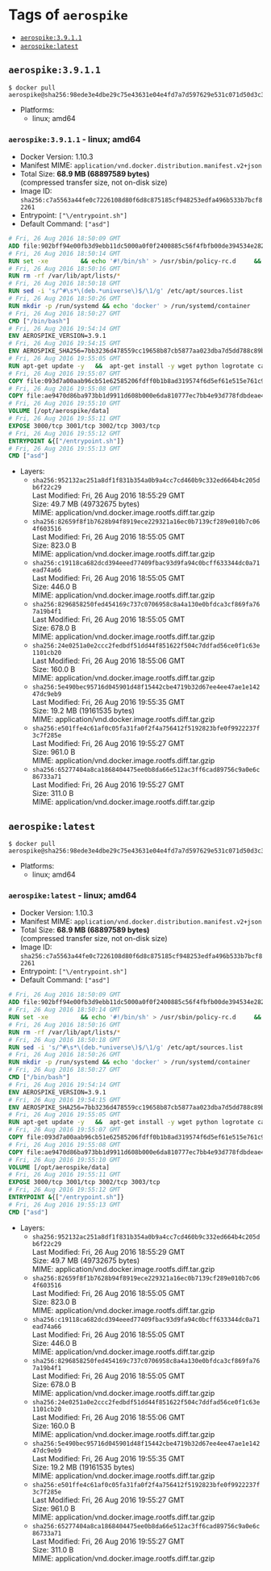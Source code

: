 <!-- THIS FILE IS GENERATED VIA './update-tag-details.sh' -->

# Tags of `aerospike`

-	[`aerospike:3.9.1.1`](#aerospike3911)
-	[`aerospike:latest`](#aerospikelatest)

## `aerospike:3.9.1.1`

```console
$ docker pull aerospike@sha256:98ede3e4dbe29c75e43631e04e4fd7a7d597629e531c071d50d3c32495b451b6
```

-	Platforms:
	-	linux; amd64

### `aerospike:3.9.1.1` - linux; amd64

-	Docker Version: 1.10.3
-	Manifest MIME: `application/vnd.docker.distribution.manifest.v2+json`
-	Total Size: **68.9 MB (68897589 bytes)**  
	(compressed transfer size, not on-disk size)
-	Image ID: `sha256:c7a5563a44fe0c7226108d80f6d8c875185cf948253edfa496b533b7bcf82261`
-	Entrypoint: `["\/entrypoint.sh"]`
-	Default Command: `["asd"]`

```dockerfile
# Fri, 26 Aug 2016 18:50:09 GMT
ADD file:902bff94e00fb3d9ebb11dc5000a0f0f2400885c56f4fbfb00de394534e282f7 in /
# Fri, 26 Aug 2016 18:50:14 GMT
RUN set -xe 		&& echo '#!/bin/sh' > /usr/sbin/policy-rc.d 	&& echo 'exit 101' >> /usr/sbin/policy-rc.d 	&& chmod +x /usr/sbin/policy-rc.d 		&& dpkg-divert --local --rename --add /sbin/initctl 	&& cp -a /usr/sbin/policy-rc.d /sbin/initctl 	&& sed -i 's/^exit.*/exit 0/' /sbin/initctl 		&& echo 'force-unsafe-io' > /etc/dpkg/dpkg.cfg.d/docker-apt-speedup 		&& echo 'DPkg::Post-Invoke { "rm -f /var/cache/apt/archives/*.deb /var/cache/apt/archives/partial/*.deb /var/cache/apt/*.bin || true"; };' > /etc/apt/apt.conf.d/docker-clean 	&& echo 'APT::Update::Post-Invoke { "rm -f /var/cache/apt/archives/*.deb /var/cache/apt/archives/partial/*.deb /var/cache/apt/*.bin || true"; };' >> /etc/apt/apt.conf.d/docker-clean 	&& echo 'Dir::Cache::pkgcache ""; Dir::Cache::srcpkgcache "";' >> /etc/apt/apt.conf.d/docker-clean 		&& echo 'Acquire::Languages "none";' > /etc/apt/apt.conf.d/docker-no-languages 		&& echo 'Acquire::GzipIndexes "true"; Acquire::CompressionTypes::Order:: "gz";' > /etc/apt/apt.conf.d/docker-gzip-indexes 		&& echo 'Apt::AutoRemove::SuggestsImportant "false";' > /etc/apt/apt.conf.d/docker-autoremove-suggests
# Fri, 26 Aug 2016 18:50:16 GMT
RUN rm -rf /var/lib/apt/lists/*
# Fri, 26 Aug 2016 18:50:18 GMT
RUN sed -i 's/^#\s*\(deb.*universe\)$/\1/g' /etc/apt/sources.list
# Fri, 26 Aug 2016 18:50:26 GMT
RUN mkdir -p /run/systemd && echo 'docker' > /run/systemd/container
# Fri, 26 Aug 2016 18:50:27 GMT
CMD ["/bin/bash"]
# Fri, 26 Aug 2016 19:54:14 GMT
ENV AEROSPIKE_VERSION=3.9.1
# Fri, 26 Aug 2016 19:54:15 GMT
ENV AEROSPIKE_SHA256=7bb3236d478559cc19658b87cb5877aa023dba7d5dd788c89b7cf75cad3fdf89
# Fri, 26 Aug 2016 19:55:05 GMT
RUN apt-get update -y   &&  apt-get install -y wget python logrotate ca-certificates   && wget "https://www.aerospike.com/artifacts/aerospike-server-community/${AEROSPIKE_VERSION}/aerospike-server-community-${AEROSPIKE_VERSION}-ubuntu16.04.tgz" -O aerospike-server.tgz   && echo "$AEROSPIKE_SHA256 *aerospike-server.tgz" | sha256sum -c -   && mkdir aerospike   && tar xzf aerospike-server.tgz --strip-components=1 -C aerospike   && dpkg -i aerospike/aerospike-server-*.deb   && mkdir -p /var/log/aerospike/   && mkdir -p /var/run/aerospike/   && rm -rf aerospike-server.tgz aerospike /var/lib/apt/lists/*
# Fri, 26 Aug 2016 19:55:07 GMT
COPY file:093d7a00aab96cb51e62585206fdff0b1b8ad319574f6d5ef61e515e761c9c0f in /etc/aerospike/aerospike.conf
# Fri, 26 Aug 2016 19:55:08 GMT
COPY file:ae9470d86ba973bb1d9911d608b000e6da810777ec7bb4e93d778fdbdeae4501 in /entrypoint.sh
# Fri, 26 Aug 2016 19:55:10 GMT
VOLUME [/opt/aerospike/data]
# Fri, 26 Aug 2016 19:55:11 GMT
EXPOSE 3000/tcp 3001/tcp 3002/tcp 3003/tcp
# Fri, 26 Aug 2016 19:55:12 GMT
ENTRYPOINT &{["/entrypoint.sh"]}
# Fri, 26 Aug 2016 19:55:13 GMT
CMD ["asd"]
```

-	Layers:
	-	`sha256:952132ac251a8df1f831b354a0b9a4cc7cd460b9c332ed664b4c205db6f22c29`  
		Last Modified: Fri, 26 Aug 2016 18:55:29 GMT  
		Size: 49.7 MB (49732675 bytes)  
		MIME: application/vnd.docker.image.rootfs.diff.tar.gzip
	-	`sha256:82659f8f1b7628b94f8919ece229321a16ec0b7139cf289e010b7c064f603516`  
		Last Modified: Fri, 26 Aug 2016 18:55:05 GMT  
		Size: 823.0 B  
		MIME: application/vnd.docker.image.rootfs.diff.tar.gzip
	-	`sha256:c19118ca682dcd394eeed77409fbac93d9fa94c0bcff633344dc0a71ead74a66`  
		Last Modified: Fri, 26 Aug 2016 18:55:05 GMT  
		Size: 446.0 B  
		MIME: application/vnd.docker.image.rootfs.diff.tar.gzip
	-	`sha256:8296858250fed454169c737c0706958c8a4a130e0bfdca3cf869fa767a19b4f1`  
		Last Modified: Fri, 26 Aug 2016 18:55:05 GMT  
		Size: 678.0 B  
		MIME: application/vnd.docker.image.rootfs.diff.tar.gzip
	-	`sha256:24e0251a0e2ccc2fedbdf51dd44f851622f504c7ddfad56ce0f1c63e1101cb20`  
		Last Modified: Fri, 26 Aug 2016 18:55:06 GMT  
		Size: 160.0 B  
		MIME: application/vnd.docker.image.rootfs.diff.tar.gzip
	-	`sha256:5e490bec95716d045901d48f15442cbe4719b32d67ee4ee47ae1e14247dc9eb9`  
		Last Modified: Fri, 26 Aug 2016 19:55:35 GMT  
		Size: 19.2 MB (19161535 bytes)  
		MIME: application/vnd.docker.image.rootfs.diff.tar.gzip
	-	`sha256:e501ffe4c61af0c05fa31fa0f2f4a756412f5192823bfe0f9922237f3c7f285e`  
		Last Modified: Fri, 26 Aug 2016 19:55:27 GMT  
		Size: 961.0 B  
		MIME: application/vnd.docker.image.rootfs.diff.tar.gzip
	-	`sha256:65277404a8ca1868404475ee0b8da66e512ac3ff6cad89756c9a0e6c86733a71`  
		Last Modified: Fri, 26 Aug 2016 19:55:27 GMT  
		Size: 311.0 B  
		MIME: application/vnd.docker.image.rootfs.diff.tar.gzip

## `aerospike:latest`

```console
$ docker pull aerospike@sha256:98ede3e4dbe29c75e43631e04e4fd7a7d597629e531c071d50d3c32495b451b6
```

-	Platforms:
	-	linux; amd64

### `aerospike:latest` - linux; amd64

-	Docker Version: 1.10.3
-	Manifest MIME: `application/vnd.docker.distribution.manifest.v2+json`
-	Total Size: **68.9 MB (68897589 bytes)**  
	(compressed transfer size, not on-disk size)
-	Image ID: `sha256:c7a5563a44fe0c7226108d80f6d8c875185cf948253edfa496b533b7bcf82261`
-	Entrypoint: `["\/entrypoint.sh"]`
-	Default Command: `["asd"]`

```dockerfile
# Fri, 26 Aug 2016 18:50:09 GMT
ADD file:902bff94e00fb3d9ebb11dc5000a0f0f2400885c56f4fbfb00de394534e282f7 in /
# Fri, 26 Aug 2016 18:50:14 GMT
RUN set -xe 		&& echo '#!/bin/sh' > /usr/sbin/policy-rc.d 	&& echo 'exit 101' >> /usr/sbin/policy-rc.d 	&& chmod +x /usr/sbin/policy-rc.d 		&& dpkg-divert --local --rename --add /sbin/initctl 	&& cp -a /usr/sbin/policy-rc.d /sbin/initctl 	&& sed -i 's/^exit.*/exit 0/' /sbin/initctl 		&& echo 'force-unsafe-io' > /etc/dpkg/dpkg.cfg.d/docker-apt-speedup 		&& echo 'DPkg::Post-Invoke { "rm -f /var/cache/apt/archives/*.deb /var/cache/apt/archives/partial/*.deb /var/cache/apt/*.bin || true"; };' > /etc/apt/apt.conf.d/docker-clean 	&& echo 'APT::Update::Post-Invoke { "rm -f /var/cache/apt/archives/*.deb /var/cache/apt/archives/partial/*.deb /var/cache/apt/*.bin || true"; };' >> /etc/apt/apt.conf.d/docker-clean 	&& echo 'Dir::Cache::pkgcache ""; Dir::Cache::srcpkgcache "";' >> /etc/apt/apt.conf.d/docker-clean 		&& echo 'Acquire::Languages "none";' > /etc/apt/apt.conf.d/docker-no-languages 		&& echo 'Acquire::GzipIndexes "true"; Acquire::CompressionTypes::Order:: "gz";' > /etc/apt/apt.conf.d/docker-gzip-indexes 		&& echo 'Apt::AutoRemove::SuggestsImportant "false";' > /etc/apt/apt.conf.d/docker-autoremove-suggests
# Fri, 26 Aug 2016 18:50:16 GMT
RUN rm -rf /var/lib/apt/lists/*
# Fri, 26 Aug 2016 18:50:18 GMT
RUN sed -i 's/^#\s*\(deb.*universe\)$/\1/g' /etc/apt/sources.list
# Fri, 26 Aug 2016 18:50:26 GMT
RUN mkdir -p /run/systemd && echo 'docker' > /run/systemd/container
# Fri, 26 Aug 2016 18:50:27 GMT
CMD ["/bin/bash"]
# Fri, 26 Aug 2016 19:54:14 GMT
ENV AEROSPIKE_VERSION=3.9.1
# Fri, 26 Aug 2016 19:54:15 GMT
ENV AEROSPIKE_SHA256=7bb3236d478559cc19658b87cb5877aa023dba7d5dd788c89b7cf75cad3fdf89
# Fri, 26 Aug 2016 19:55:05 GMT
RUN apt-get update -y   &&  apt-get install -y wget python logrotate ca-certificates   && wget "https://www.aerospike.com/artifacts/aerospike-server-community/${AEROSPIKE_VERSION}/aerospike-server-community-${AEROSPIKE_VERSION}-ubuntu16.04.tgz" -O aerospike-server.tgz   && echo "$AEROSPIKE_SHA256 *aerospike-server.tgz" | sha256sum -c -   && mkdir aerospike   && tar xzf aerospike-server.tgz --strip-components=1 -C aerospike   && dpkg -i aerospike/aerospike-server-*.deb   && mkdir -p /var/log/aerospike/   && mkdir -p /var/run/aerospike/   && rm -rf aerospike-server.tgz aerospike /var/lib/apt/lists/*
# Fri, 26 Aug 2016 19:55:07 GMT
COPY file:093d7a00aab96cb51e62585206fdff0b1b8ad319574f6d5ef61e515e761c9c0f in /etc/aerospike/aerospike.conf
# Fri, 26 Aug 2016 19:55:08 GMT
COPY file:ae9470d86ba973bb1d9911d608b000e6da810777ec7bb4e93d778fdbdeae4501 in /entrypoint.sh
# Fri, 26 Aug 2016 19:55:10 GMT
VOLUME [/opt/aerospike/data]
# Fri, 26 Aug 2016 19:55:11 GMT
EXPOSE 3000/tcp 3001/tcp 3002/tcp 3003/tcp
# Fri, 26 Aug 2016 19:55:12 GMT
ENTRYPOINT &{["/entrypoint.sh"]}
# Fri, 26 Aug 2016 19:55:13 GMT
CMD ["asd"]
```

-	Layers:
	-	`sha256:952132ac251a8df1f831b354a0b9a4cc7cd460b9c332ed664b4c205db6f22c29`  
		Last Modified: Fri, 26 Aug 2016 18:55:29 GMT  
		Size: 49.7 MB (49732675 bytes)  
		MIME: application/vnd.docker.image.rootfs.diff.tar.gzip
	-	`sha256:82659f8f1b7628b94f8919ece229321a16ec0b7139cf289e010b7c064f603516`  
		Last Modified: Fri, 26 Aug 2016 18:55:05 GMT  
		Size: 823.0 B  
		MIME: application/vnd.docker.image.rootfs.diff.tar.gzip
	-	`sha256:c19118ca682dcd394eeed77409fbac93d9fa94c0bcff633344dc0a71ead74a66`  
		Last Modified: Fri, 26 Aug 2016 18:55:05 GMT  
		Size: 446.0 B  
		MIME: application/vnd.docker.image.rootfs.diff.tar.gzip
	-	`sha256:8296858250fed454169c737c0706958c8a4a130e0bfdca3cf869fa767a19b4f1`  
		Last Modified: Fri, 26 Aug 2016 18:55:05 GMT  
		Size: 678.0 B  
		MIME: application/vnd.docker.image.rootfs.diff.tar.gzip
	-	`sha256:24e0251a0e2ccc2fedbdf51dd44f851622f504c7ddfad56ce0f1c63e1101cb20`  
		Last Modified: Fri, 26 Aug 2016 18:55:06 GMT  
		Size: 160.0 B  
		MIME: application/vnd.docker.image.rootfs.diff.tar.gzip
	-	`sha256:5e490bec95716d045901d48f15442cbe4719b32d67ee4ee47ae1e14247dc9eb9`  
		Last Modified: Fri, 26 Aug 2016 19:55:35 GMT  
		Size: 19.2 MB (19161535 bytes)  
		MIME: application/vnd.docker.image.rootfs.diff.tar.gzip
	-	`sha256:e501ffe4c61af0c05fa31fa0f2f4a756412f5192823bfe0f9922237f3c7f285e`  
		Last Modified: Fri, 26 Aug 2016 19:55:27 GMT  
		Size: 961.0 B  
		MIME: application/vnd.docker.image.rootfs.diff.tar.gzip
	-	`sha256:65277404a8ca1868404475ee0b8da66e512ac3ff6cad89756c9a0e6c86733a71`  
		Last Modified: Fri, 26 Aug 2016 19:55:27 GMT  
		Size: 311.0 B  
		MIME: application/vnd.docker.image.rootfs.diff.tar.gzip
